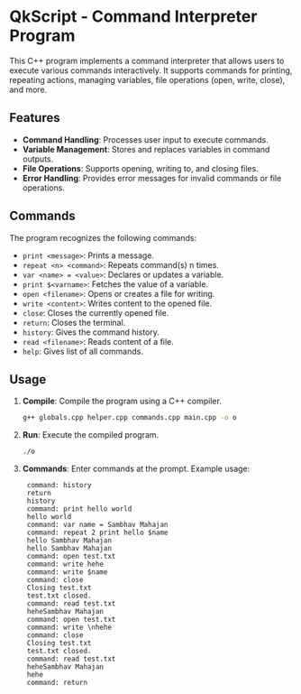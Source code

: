 # QkScript - Command Interpreter Program

This C++ program implements a command interpreter that allows users to execute various commands interactively. It supports commands for printing, repeating actions, managing variables, file operations (open, write, close), and more.

## Features

- **Command Handling**: Processes user input to execute commands.
- **Variable Management**: Stores and replaces variables in command outputs.
- **File Operations**: Supports opening, writing to, and closing files.
- **Error Handling**: Provides error messages for invalid commands or file operations.

## Commands

The program recognizes the following commands:

- `print <message>`: Prints a message.
- `repeat <n> <command>`: Repeats command(s) n times.
- `var <name> = <value>`: Declares or updates a variable.
- `print $<varname>`: Fetches the value of a variable.
- `open <filename>`: Opens or creates a file for writing.
- `write <content>`: Writes content to the opened file.
- `close`: Closes the currently opened file.
- `return`: Closes the terminal.
- `history`: Gives the command history.
- `read <filename>`: Reads content of a file.
- `help`: Gives list of all commands.

## Usage

1. **Compile**: Compile the program using a C++ compiler.
   
   ```bash
   g++ globals.cpp helper.cpp commands.cpp main.cpp -o o
   ```

2. **Run**: Execute the compiled program.

   ```bash
   ./o
   ```

3. **Commands**: Enter commands at the prompt. Example usage:
   
   ```plaintext
    command: history
    return
    history
    command: print hello world
    hello world
    command: var name = Sambhav Mahajan
    command: repeat 2 print hello $name
    hello Sambhav Mahajan
    hello Sambhav Mahajan
    command: open test.txt
    command: write hehe
    command: write $name
    command: close
    Closing test.txt
    test.txt closed.
    command: read test.txt
    heheSambhav Mahajan
    command: open test.txt
    command: write \nhehe
    command: close
    Closing test.txt
    test.txt closed.
    command: read test.txt
    heheSambhav Mahajan
    hehe
    command: return

   ```

